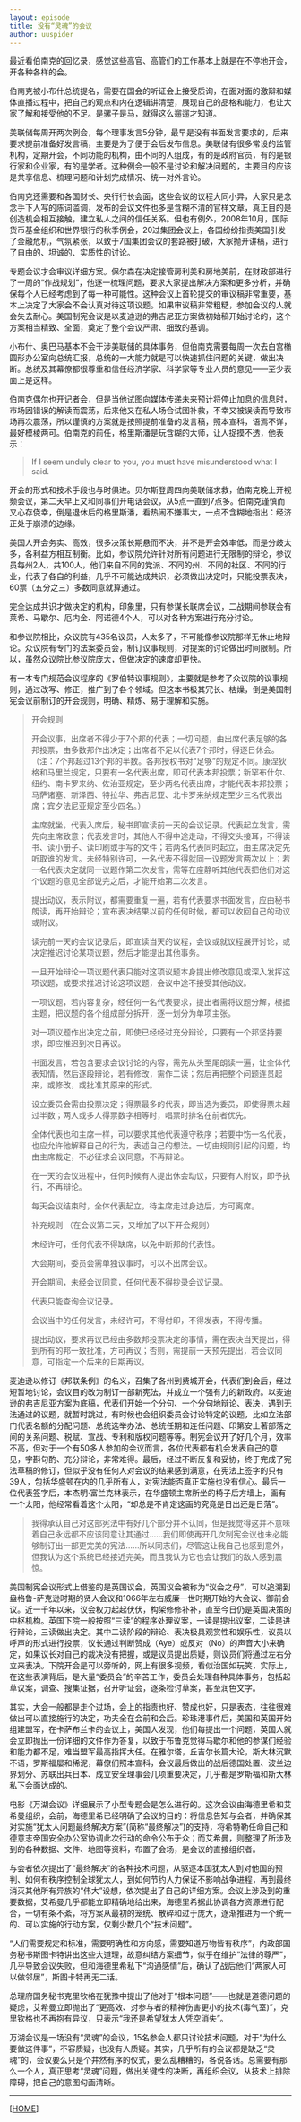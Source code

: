 ```yaml
---
layout: episode
title: 没有“灵魂”的会议
author: uuspider
---
```

最近看伯南克的回忆录，感觉这些高官、高管们的工作基本上就是在不停地开会，开各种各样的会。

伯南克被小布什总统提名，需要在国会的听证会上接受质询，在面对面的激辩和媒体直播过程中，把自己的观点和内在逻辑讲清楚，展现自己的品格和能力，也让大家了解和接受他的不足。是骡子是马，就得这么遛遛才知道。

美联储每周开两次例会，每个理事发言5分钟，最早是没有书面发言要求的，后来要求提前准备好发言稿，主要是为了便于会后发布信息。美联储有很多常设的监管机构，定期开会，不同功能的机构，由不同的人组成，有的是政府官员，有的是银行家和企业家，有的是学者。这种例会一般不是讨论和解决问题的，主要目的应该是共享信息、梳理问题和计划完成情况、统一对外言论。

伯南克还需要和各国财长、央行行长会面，这些会议的议程大同小异，大家只是念念手下人写的陈词滥调，发布的会议文件也多是含糊不清的官样文章，真正目的是创造机会相互接触，建立私人之间的信任关系。但也有例外，2008年10月，国际货币基金组织和世界银行的秋季例会，20过集团会议上，各国纷纷指责美国引发了金融危机，气氛紧张，以致于7国集团会议的套路被打破，大家抛开讲稿，进行了自由的、坦诚的、实质性的讨论。

专题会议才会审议详细方案。保尔森在决定接管房利美和房地美前，在财政部进行了一周的“作战规划”，他逐一梳理问题，要求大家提出解决方案和更多分析，并确保每个人已经考虑到了每一种可能性。这种会议上首轮提交的审议稿非常重要，基本上决定了大家会不会认真对待这项议题。如果审议稿非常粗糙，参加会议的人就会失去耐心。美国制宪会议是以麦迪逊的弗吉尼亚方案做初始稿开始讨论的，这个方案相当精致、全面，奠定了整个会议严肃、细致的基调。

小布什、奥巴马基本不会干涉美联储的具体事务，但伯南克需要每周一次去白宫椭圆形办公室向总统汇报，总统的一大能力就是可以快速抓住问题的关键，做出决断。总统及其幕僚都很尊重和信任经济学家、科学家等专业人员的意见——至少表面上是这样。

伯南克偶尔也开记者会，但是当他试图向媒体传递未来预计将停止加息的信息时，市场因错误的解读而震荡，后来他又在私人场合试图补救，不幸又被误读而导致市场再次震荡，所以谨慎的方案就是按照提前准备的发言稿，照本宣科，语焉不详，最好模棱两可。伯南克的前任，格里斯潘是玩含糊的大师，让人捉摸不透，他表示：

> If I seem unduly clear to you, you must have misunderstood what I said.

开会的形式和技术手段也与时俱进。贝尔斯登周四向美联储求救，伯南克晚上开视频会议，第二天早上又和同事们开电话会议，从5点一直到7点多。伯南克谨慎而又心存侥幸，倒是退休后的格里斯潘，看热闹不嫌事大，一点不含糊地指出：经济正处于崩溃的边缘。

美国人开会务实、高效，很多决策长期悬而不决，并不是开会效率低，而是分歧太多，各利益方相互制衡。比如，参议院允许针对所有问题进行无限制的辩论，参议员每州2人，共100人，他们来自不同的党派、不同的州、不同的社区、不同的行业，代表了各自的利益，几乎不可能达成共识，必须做出决定时，只能投票表决，60票（五分之三）多数同意就算通过。

完全达成共识才做决定的机构，印象里，只有参谋长联席会议，二战期间参联会有莱希、马歇尔、厄内金、阿诺德4个人，可以对各种方案进行充分讨论。

和参议院相比，众议院有435名议员，人太多了，不可能像参议院那样无休止地辩论。众议院有专门的法案委员会，制订议事规则，对提案的讨论做出时间限制。所以，虽然众议院比参议院庞大，但做决定的速度却更快。

有一本专门规范会议程序的《罗伯特议事规则》，主要就是参考了众议院的议事规则，通过改写、修正，推广到了各个领域。但这本书极其冗长、枯燥，倒是美国制宪会议前制订的开会规则，明确、精炼、易于理解和实施。

> 开会规则
>
> 开会议事，出席者不得少于7个邦的代表；一切问题，由出席代表足够的各邦投票，由多数邦作出决定；出席者不足以代表7个邦时，得逐日休会。
> （注：7个邦超过13个邦的半数。各邦授权书对“足够”的规定不同。康涅狄格和马里兰规定，只要有一名代表出席，即可代表本邦投票；新罕布什尔、纽约、南卡罗来纳、佐治亚规定，至少两名代表出席，才能代表本邦投票；马萨诸塞、新泽西、特拉华、弗吉尼亚、北卡罗来纳规定至少三名代表出席；宾夕法尼亚规定至少四名。）
>
> 主席就坐，代表入席后，秘书即宣读前一天的会议记录。代表起立发言，需先向主席致意；代表发言时，其他人不得中途走动，不得交头接耳，不得读书、读小册子、读印刷或手写的文件；若两名代表同时起立，由主席决定先听取谁的发言。未经特别许可，一名代表不得就同一议题发言两次以上；若一名代表决定就同一议题作第二次发言，需等在座静听其他代表把他们对这个议题的意见全部说完之后，才能开始第二次发言。
>
> 提出动议，表示附议，都需要重复一遍，若有代表要求书面发言，应由秘书朗读，再开始辩论；宣布表决结果以前的任何时候，都可以收回自己的动议或附议。
>
> 读完前一天的会议记录后，即宣读当天的议程，会议或就议程展开讨论，或决定推迟讨论某项议题，然后才能提出其他事务。
>
> 一旦开始辩论一项议题代表只能对这项议题本身提出修改意见或深入发挥这项议题，或要求推迟讨论这项议题，会议中途不接受其他动议。
>
> 一项议题，若内容复杂，经任何一名代表要求，提出者需将议题分解，根据主题，把议题的各个组成部分拆开，逐一划分为单项主张。
>
> 对一项议题作出决定之前，即使已经经过充分辩论，只要有一个邦坚持要求，即应推迟到次日再议。
>
> 书面发言，若包含要求会议讨论的内容，需先从头至尾朗读一遍，让全体代表知情，然后逐段辩论，若有修改，需作二读；然后再把整个问题连贯起来，或修改，或批准其原来的形式。
>
> 设立委员会需由投票决定；得票最多的代表，即当选为委员，即使得票未超过半数；两人或多人得票数字相等时，唱票时排名在前者优先。
>
> 全体代表也和主席一样，可以要求其他代表遵守秩序；若要中饬一名代表，也应允许他解释自己的行为，表述自己的想法。一切由规则引起的问题，均由主席裁定，不必征求会议同意，不再辩论。
>
> 在一天的会议进程中，任何时候有人提出休会动议，只要有人附议，即予执行，不再辩论。
>
> 每天会议结束时，全体代表起立，待主席走过身边后，方可离席。
>
> 补充规则
> （在会议第二天，又增加了以下开会规则）
>
> 未经许可，任何代表不得缺席，以免中断邦的代表性。
>
> 大会期间，委员会需单独议事时，可以不出席会议。
>
> 开会期间，未经会议同意，任何代表不得抄录会议记录。
>
> 代表只能查询会议记录。
>
> 会议当中的任何发言，未经许可，不得付印，不得发表，不得传播。
>
> 提出动议，要求再议已经由多数邦投票决定的事情，需在表决当天提出，得到所有的邦一致批准，方可再议；否则，需提前一天预先提出，若会议同意，可指定一个后来的日期再议。

麦迪逊以修订《邦联条例》的名义，召集了各州到费城开会，代表们到会后，经过短暂地讨论，会议目的改为制订一部新宪法，并成立一个强有力的新政府。以麦迪逊的弗吉尼亚方案为底稿，代表们开始一个分句、一个分句地辩论、表决，遇到无法通过的议题，就暂时跳过，有时候也会组织委员会讨论特定的议题，比如立法部门代表名额的分配问题、总统选举办法、总统任期和连任问题、印第安土著部落之间的关系问题、税赋、宣战、专利和版权问题等等。制宪会议开了好几个月，效率不高，但对于一个有50多人参加的会议而言，各位代表都有机会发表自己的意见，字斟句酌、充分辩论，非常难得。最后，经过不断反复和妥协，终于完成了宪法草稿的修订，但似乎没有任何人对会议的结果感到满意，在宪法上签字的只有39人，包括华盛顿在内的几乎所有人，对宪法能否真正实施也没有信心。最后一位代表签字后，本杰明·富兰克林表示，在华盛顿主席所坐的椅子后方墙上，画有一个太阳，他经常看着这个太阳，“却总是不肯定这画的究竟是日出还是日落”。

> 我得承认自己对这部宪法中有好几个部分并不认同，但是我觉得这并不意味着自己永远都不应该同意让其通过……我们即使再开几次制宪会议也未必能够制订出一部更完美的宪法……所以同志们，尽管这让我自己也感到意外，但我认为这个系统已经接近完美，而且我认为它也会让我们的敌人感到震惊。

美国制宪会议形式上借鉴的是英国议会，英国议会被称为“议会之母”，可以追溯到盎格鲁-萨克逊时期的贤人会议和1066年左右威廉一世时期开始的大会议、御前会议。近一千年以来，议会权力起起伏伏，构架修修补补，直至今日仍是英国决策的中枢机构。英国下院一般按照“三读”的程序处理议案，一读是提出议案，二读是进行辩论，三读做出决定。其中二读阶段的辩论、表决极具观赏性和娱乐性，议员以呼声的形式进行投票，议长通过判断赞成（Aye）或反对（No）的声音大小来确定，如果议长对自己的裁决没有把握，或是议员提出质疑，则议员们将通过左右分立来表决。下院开会是可以旁听的，网上有很多视频，看似治国如玩笑，实际上，在这些表演背后，是大量“委员会”的辛苦工作，委员会处理各种具体事务，包括起草议案，调查、搜集证据，召开听证会，逐条检讨草案，甚至润色文字。

其实，大会一般都是走个过场，会上的指责也好、赞成也好，只是表态，往往很难做出可以直接施行的决定，功夫全在会前和会后。珍珠港事件后，美国和英国开始组建盟军，在卡萨布兰卡的会议上，美国人发现，他们每提出一个问题，英国人就会立即抛出一份详细的文件作为答复，以致于布鲁克觉得马歇尔和他的参谋们经验和能力都不足，难当盟军最高指挥大任。在雅尔塔，丘吉尔长篇大论，斯大林沉默不语，罗斯福屡和稀泥，幕僚们照本宣科，会议最后做出的战后德国处置、波兰边界划分、苏联出兵日本、成立安全理事会几项重要决定，几乎都是罗斯福和斯大林私下会面达成的。

电影《万湖会议》详细展示了小型专题会是怎么进行的。这次会议由海德里希和艾希曼组织，会前，海德里希已经明确了会议的目的：将信息告知与会者，并确保其对实施“犹太人问题最终解决方案”(简称“最终解决”)的支持，将希特勒任命自己和德意志帝国安全办公室协调此次行动的命令公布于众；而艾希曼，则整理了所涉及到的各种数据、文件、地图等资料，布置了会场，是会议的直接组织者。

与会者依次提出了“最终解决”的各种技术问题，从驱逐本国犹太人到对他国的预判、如何有秩序控制全球犹太人，到如何节约人力保证不影响战争进程，再到最终消灭其他所有异族的“伟大”设想，依次提出了自己的详细方案。会议上涉及到的重要数据，艾希曼几乎都能立即精确地给出来，海德里希据此协调各方资源进行配合，一切有条不紊，将方案从最初的笼统、散碎和过于庞大，逐渐推进为一个统一的、可以实施的行动方案，仅剩少数几个“技术问题”。

“人们需要规定和标准，需要明确性和方向感，需要知道万物皆有秩序”，内政部国务秘书斯图卡特讲出这些大道理，故意纠结方案细节，似乎在维护“法律的尊严”，几乎导致会议失败，但和海德里希私下“沟通感情”后，确认了战后他们“两家人可以做邻居”，斯图卡特再无二话。

总理府国务秘书克里钦格在犹豫中提出了他对于“根本问题”——也就是道德问题的疑虑，艾希曼立即抛出了“更高效、对参与者的精神伤害更小的技术(毒气室)”，克里钦格也不再抱有异议，只表示“我还是希望犹太人凭空消失”。

万湖会议是一场没有“灵魂”的会议，15名参会人都只讨论技术问题，对于“为什么要做这件事”，不容质疑，也没有人质疑。其实，几乎所有的会议都是缺乏“灵魂”的，会议要么只是个井然有序的仪式，要么乱糟糟的，各说各话。总需要有那么一个人，真正思考“灵魂”问题，做出关键性的决断，再组织会议，从技术上排除障碍，把自己的意图勾画清晰。

***

[[HOME][episode]]

[episode]:http://about.uuspider.com/2019/06/02/episodeindex.html
